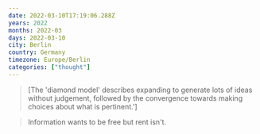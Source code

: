 ```yaml
---
date: 2022-03-10T17:19:06.288Z
years: 2022
months: 2022-03
days: 2022-03-10
city: Berlin
country: Germany
timezone: Europe/Berlin
categories: ["thought"]
---
```

> [The 'diamond model' describes expanding to generate lots of ideas without judgement, followed by the convergence towards making choices about what is pertinent.']

> Information wants to be free but rent isn't.
